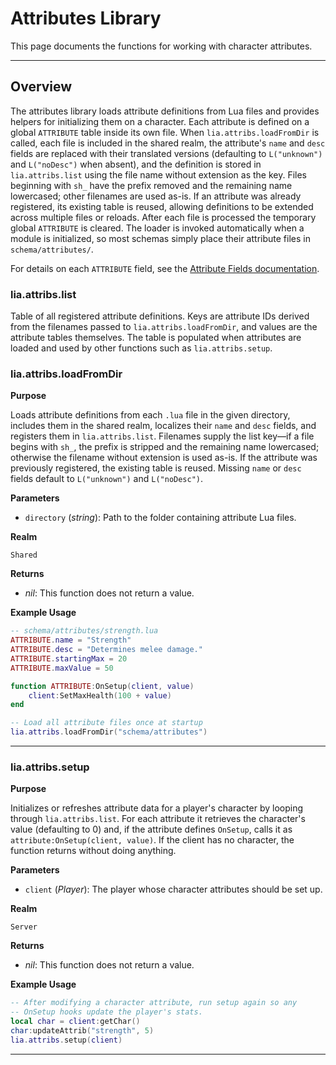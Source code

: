 # Attributes Library

This page documents the functions for working with character attributes.

---

## Overview

The attributes library loads attribute definitions from Lua files and provides helpers for initializing them on a character. Each attribute is defined on a global `ATTRIBUTE` table inside its own file. When
`lia.attribs.loadFromDir` is called, each file is included in the shared realm, the attribute's `name` and `desc` fields are
replaced with their translated versions (defaulting to `L("unknown")` and `L("noDesc")` when absent), and the definition is stored in `lia.attribs.list`
using the file name without extension as the key. Files beginning with `sh_` have the prefix removed and the remaining name
lowercased; other filenames are used as-is. If an attribute was already registered, its existing table is reused, allowing
definitions to be extended across multiple files or reloads. After each file is processed the temporary global `ATTRIBUTE` is
cleared. The loader is invoked automatically when a module is initialized, so most schemas simply place their attribute files in
`schema/attributes/`.

For details on each `ATTRIBUTE` field, see the [Attribute Fields documentation](../definitions/attribute.md).

### lia.attribs.list

Table of all registered attribute definitions. Keys are attribute IDs derived from the filenames passed to
`lia.attribs.loadFromDir`, and values are the attribute tables themselves. The table is populated when attributes are loaded and
used by other functions such as `lia.attribs.setup`.

### lia.attribs.loadFromDir

**Purpose**

Loads attribute definitions from each `.lua` file in the given directory, includes them in the shared realm, localizes their `name` and `desc` fields, and registers them in `lia.attribs.list`. Filenames supply the list key—if a file begins with `sh_`, the prefix is stripped and the remaining name lowercased; otherwise the filename without extension is used as-is. If the attribute was previously registered, the existing table is reused. Missing `name` or `desc` fields default to `L("unknown")` and `L("noDesc")`.

**Parameters**

* `directory` (*string*): Path to the folder containing attribute Lua files.

**Realm**

`Shared`

**Returns**

* *nil*: This function does not return a value.

**Example Usage**

```lua
-- schema/attributes/strength.lua
ATTRIBUTE.name = "Strength"
ATTRIBUTE.desc = "Determines melee damage."
ATTRIBUTE.startingMax = 20
ATTRIBUTE.maxValue = 50

function ATTRIBUTE:OnSetup(client, value)
    client:SetMaxHealth(100 + value)
end

-- Load all attribute files once at startup
lia.attribs.loadFromDir("schema/attributes")
```

---

### lia.attribs.setup

**Purpose**

Initializes or refreshes attribute data for a player's character by looping through `lia.attribs.list`. For each attribute it retrieves the character's value (defaulting to 0) and, if the attribute defines `OnSetup`, calls it as `attribute:OnSetup(client, value)`. If the client has no character, the function returns without doing anything.

**Parameters**

* `client` (*Player*): The player whose character attributes should be set up.

**Realm**

`Server`

**Returns**

* *nil*: This function does not return a value.

**Example Usage**

```lua
-- After modifying a character attribute, run setup again so any
-- OnSetup hooks update the player's stats.
local char = client:getChar()
char:updateAttrib("strength", 5)
lia.attribs.setup(client)
```

---
